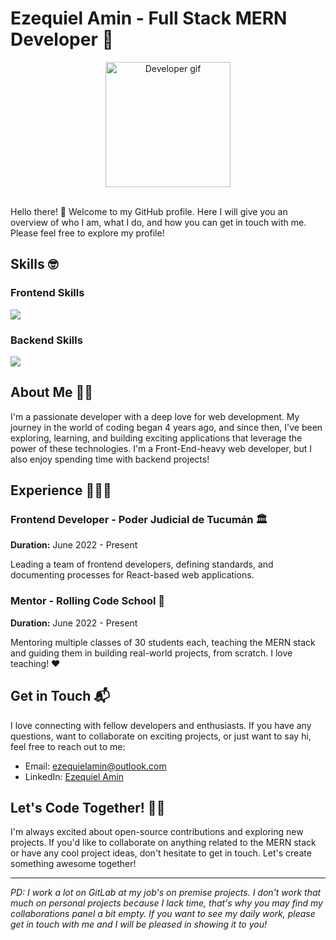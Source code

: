 # Ezequiel Amin - Full Stack MERN Developer 🚀

<div align="center">
<img src="https://media.giphy.com/media/2IudUHdI075HL02Pkk/giphy.gif" alt="Developer gif" height="200" />
</div>
<br>

Hello there! 👋 Welcome to my GitHub profile. Here I will give you an overview of who I am, what I do, and how you can get in touch with me. Please feel free to explore my profile! 

## Skills 🤓

### Frontend Skills
<p>
  <a href="https://skillicons.dev">
    <img src="https://skillicons.dev/icons?i=js,ts,html,css,next,vite,react,redux,mui,tailwind,bootstrap" />
  </a>
</p>

### Backend Skills
<p>
  <a href="https://skillicons.dev">
    <img src="https://skillicons.dev/icons?i=js,ts,express,nodejs,mongo,mysql,postgres,prisma" />
  </a>
</p>

## About Me 🙋‍♂️

I'm a passionate developer with a deep love for web development. My journey in the world of coding began 4 years ago, and since then, I've been exploring, learning, and building exciting applications that leverage the power of these technologies. I'm a Front-End-heavy web developer, but I also enjoy spending time with backend projects!

## Experience 👨🏼‍💻

### Frontend Developer - Poder Judicial de Tucumán 🏛️

**Duration:** June 2022 - Present

Leading a team of frontend developers, defining standards, and documenting processes for React-based web applications.

### Mentor - Rolling Code School 🚀

**Duration:** June 2022 - Present

Mentoring multiple classes of 30 students each, teaching the MERN stack and guiding them in building real-world projects, from scratch. I love teaching! ❤️

## Get in Touch 📬

I love connecting with fellow developers and enthusiasts. If you have any questions, want to collaborate on exciting projects, or just want to say hi, feel free to reach out to me:

- Email: [ezequielamin@outlook.com](mailto:ezequielamin@outlook.com)
- LinkedIn: [Ezequiel Amin](https://www.linkedin.com/in/ezequielamin)

## Let's Code Together! 👨‍💻

I'm always excited about open-source contributions and exploring new projects. If you'd like to collaborate on anything related to the MERN stack or have any cool project ideas, don't hesitate to get in touch. Let's create something awesome together!

---

_PD: I work a lot on GitLab at my job's on premise projects. I don't work that much on personal projects because I lack time, that's why you may find my collaborations panel a bit empty. If you want to see my daily work, please get in touch with me and I will be pleased in showing it to you!_
